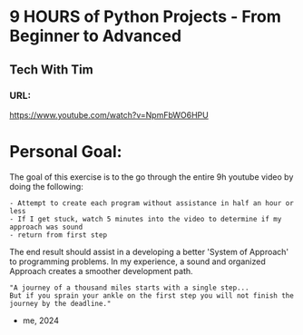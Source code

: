 # 9 HOURS of Python Projects - From Beginner to Advanced
## Tech With Tim
### URL:
https://www.youtube.com/watch?v=NpmFbWO6HPU

# Personal Goal:
The goal of this exercise is to the go through the entire 9h youtube video by doing the following:

    - Attempt to create each program without assistance in half an hour or less
    - If I get stuck, watch 5 minutes into the video to determine if my approach was sound
    - return from first step

The end result should assist in a developing a better 'System of Approach' to programming problems.
In my experience, a sound and organized Approach creates a smoother development path.

```
"A journey of a thousand miles starts with a single step...
But if you sprain your ankle on the first step you will not finish the journey by the deadline."
```
* me, 2024
